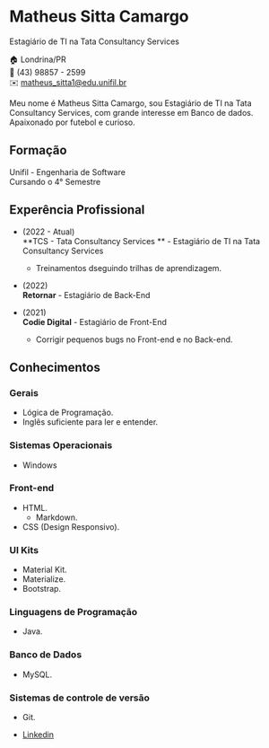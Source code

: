 # Matheus Sitta Camargo
Estagiário de TI na Tata Consultancy Services

:house:    Londrina/PR <br>
:iphone:   (43) 98857 - 2599 <br>
:envelope:  matheus_sitta1@edu.unifil.br

Meu nome é Matheus Sitta Camargo, sou Estagiário de TI na Tata Consultancy Services, com grande interesse em Banco de dados. Apaixonado por futebol e curioso.

## Formação
Unifil - Engenharia de Software <br>
Cursando o 4° Semestre

## Experência Profissional
* (2022 -  Atual) <br>
**TCS - Tata Consultancy Services ** -
Estagiário de TI na Tata Consultancy Services
  * Treinamentos dseguindo trilhas de aprendizagem.

* (2022) <br>
**Retornar** -
Estagiário de Back-End

* (2021) <br>
**Codie Digital** -
Estagiário de Front-End
  * Corrigir pequenos bugs no Front-end e no Back-end.

## Conhecimentos

### Gerais
* Lógica de Programação.
* Inglês suficiente para ler e entender.

### Sistemas Operacionais
* Windows

### Front-end
* HTML.
  * Markdown.
* CSS (Design Responsivo).
  
### UI Kits
* Material Kit.
* Materialize.
* Bootstrap.


### Linguagens de Programação
* Java.

### Banco de Dados
* MySQL.


### Sistemas de controle de versão
* Git.

*  [Linkedin](https://br.linkedin.com/in/matheus-sitta-camargo-44182521a?trk=public_profile_browsemap)


<br><br>
